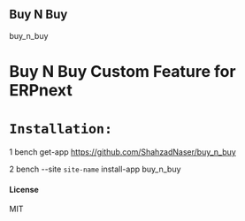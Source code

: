 ## Buy N Buy

buy_n_buy



# Buy N Buy Custom Feature for ERPnext


# `Installation:`
1 bench get-app https://github.com/ShahzadNaser/buy_n_buy

2 bench --site `site-name` install-app buy_n_buy

#### License

MIT
